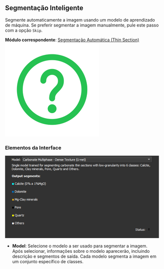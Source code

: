 ## Segmentação Inteligente

Segmente automaticamente a imagem usando um modelo de aprendizado de máquina. Se preferir segmentar a imagem manualmente, pule este passo com a opção `Skip`.

**Módulo correspondente**: [Segmentação Automática (Thin Section)](../../Segmenter/Automatic/automatic_thinSection.md) <a href="../../Segmenter/Automatic/automatic_thinSection.html">
    <img alt="Know More" src="../../assets/icons/saiba_mais.svg" class="know-more-icon">
</a>

### Elementos da Interface

![Segmentação Inteligente](images/smartseg.png)

- **Model**: Selecione o modelo a ser usado para segmentar a imagem. Após selecionar, informações sobre o modelo aparecerão, incluindo descrição e segmentos de saída. Cada modelo segmenta a imagem em um conjunto específico de classes.

